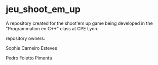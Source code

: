 # jeu_shoot_em_up

A repository created for the shoot'em up game being developed
in the "Programmation en C++" class at CPE Lyon.


repository owners:

Sophie Carneiro Esteves

Pedro Foletto Pimenta
